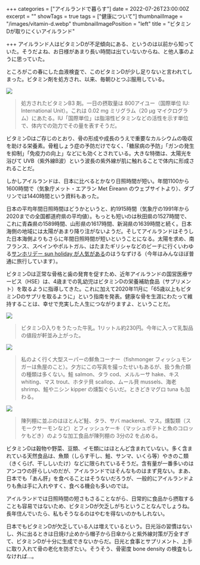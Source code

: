 +++
categories = ["アイルランドで暮らす"]
date = 2022-07-26T23:00:00Z
excerpt = ""
showTags = true
tags = ["健康について"]
thumbnailImage = "/images/vitamin-d.webp"
thumbnailImagePosition = "left"
title = "ビタミンDが取りにくいアイルランド"

+++
アイルランド人はビタミンDが不足傾向にある、というのは以前から知っていた。そうだよね、お日様があまり長い時間は出ていないからね、と他人事のように思っていた。

<!--more-->

ところがこの春にした血液検査で、このビタミンDが少し足りないと言われてしまった。ビタミン剤を処方され、以来、毎朝ひとつぶ服用している。

![](/images/vitamin-d.webp)

> 処方されたビタミンB3 剤。一日の摂取量は 800アイユー（国際単位 IU: International Unit）。これは 0.02 mg ミリグラム（20 µg マイクログラム）にあたる。IU「国際単位」は脂溶性ビタミンなどの活性を示す単位で、体内での効力でその量を表すそうだ。

ビタミンDはご存じのとおり、骨の形成や成長のうえで重要なカルシウムの吸収を助ける栄養素。骨粗しょう症の予防だけでなく、「糖尿病の予防」「ガンの発生を抑制」「免疫力の向上」などにも効くとされている。大きな特徴は、太陽光を浴びて UVB（紫外線B波）という波長の紫外線が肌に触れることで体内に形成されることだ。

しかしアイルランドは、日本に比べるとかなり日照時間が短い。年間1100から1600時間で（気象庁メット・エアラン Met Éireann のウェブサイトより）、ダブリンでは1440時間という資料もあった。

日本の平均年間日照時間はどうかというと、約1915時間（気象庁の1991年から2020までの全国都道府県の平均値）。もっとも短いのは秋田県の1527時間で、これに青森県の1589時間、山形県の1617時間、新潟県の1639時間と続く。日本海側の地域には太陽があまり降り注がないようだ。そしてアイルランドはそうした日本海側よりもさらに年間日照時間が短いということになる。太陽を求め、南フランス、スペインやポルトガル、はたまたギリシャなどのビーチに行くいわゆる[サンホリデー sun holiday が人気がある](https://www.riastra.com/2021/04/%E3%83%95%E3%83%A9%E3%83%B3%E3%82%B9%E6%98%A0%E7%94%BB%E3%81%A7%E3%83%9B%E3%83%AA%E3%83%87%E3%83%BC%E6%B0%97%E5%88%86/)のはうなずける（今年はみんなほぼ普通に旅行しています）。

ビタミンDは正常な骨格と歯の発育を促すため、近年アイルランドの国営医療サービス（HSE）は、4歳までの乳幼児はビタミンDの栄養補助食品（サプリメント）を取るように指導してきた。これに加えて2020年11月に「65歳以上もビタミンDのサプリを取るように」という指南を発表。健康な骨を生涯にわたって維持することは、幸せで充実した人生につながりますよ、ということだ。

![](/images/vitamin-milk.webp)

> ビタミンD入りをうたった牛乳。1リットル約230円。今年に入って乳製品の値段が軒並み上がった。

![](/images/fish-in-shop-1.webp)

> 私のよく行く大型スーパーの鮮魚コーナー（fishmonger フィッシュモンガーは魚屋のこと）。夕方にこの写真を撮ったせいもあるが、扱う魚介類の種類は多くない。鮭 salmon、タラ cod、メルルーサ hake、キス whiting、マス trout、ホタテ貝 scallop、ムール貝 mussels、海老 shrimp、鮭やニシン kipper の燻製ぐらいだ。ときどきマグロ tuna も加わる。

![](/images/fish-in-shop-2.webp)

> 陳列棚に並ぶのはほとんど鮭、タラ、サバ mackerel、マス。燻製類（スモークサーモンなど）とフィッシュケーキ（マッシュポテトと魚のコロッケもどき）のような加工食品が陳列棚の 3分の2 を占める。

ビタミンDは穀物や野菜、豆類、イモ類にはほとんど含まれていない。多く含まれている天然食品は、魚類（しらす干し、鮭、サンマ、いくら等）やきのこ類（きくらげ、干ししいたけ）などに限られているそうだ。含有量が一番多いのはアンコウの肝らしいのだが、アイルランドではそんなものはまず見ない。まあ、日本でも「あん肝」を食べることはそうないだろうが、一般的にアイルランドよりも魚は手に入れやすく、食べる機会も多いのでは。

アイルランドでは日照時間の短さもさることながら、日常的に食品から摂取することも容易ではないため、ビタミンDが欠乏しがちということなんでしょうね。長年住んでいたら、私もそうなるのはやむを得ないのかもしれない。

日本でもビタミンDが欠乏している人は増えているという。日光浴の習慣はないし、外に出るときは日焼け止めから帽子から日傘からと紫外線対策が万全すぎて、ビタミンDが十分に生成できないからだ。日光と食事とサプリメント、上手に取り入れて骨の老化を防ぎたい。そうそう、骨密度 bone density の検査もしなければ…。